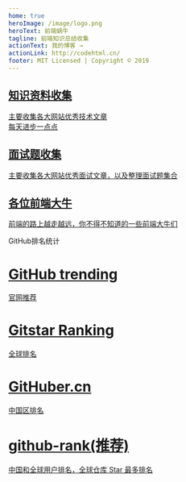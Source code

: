 ```yaml
---
home: true
heroImage: /image/logo.png
heroText: 前端蜗牛
tagline: 前端知识总结收集
actionText: 我的博客 →
actionLink: http://codehtml.cn/
footer: MIT Licensed | Copyright © 2019
---
```

<div class="features">
  <a class="feature" href="knowledge/">
    <h2>知识资料收集</h2>
    <p>主要收集各大网站优秀技术文章<br/>每天进步一点点</p>
  </a>
  <a class="feature"  href="interview/">
    <h2>面试题收集</h2>
    <p>主要收集各大网站优秀面试文章，以及整理面试题集合</p>
  </a>
  <a class="feature"  href="">
    <h2>各位前端大牛</h2>
    <p>前端的路上越走越远，你不得不知道的一些前端大牛们</p>
  </a>
</div>
<div class="tab-title">
  GitHub排名统计
</div>
<div class="features-tag">
  <a class="feature" href="https://github.com/trending" target="_blank">
    <h1>GitHub trending</h1>
    <p>官网推荐</p>
  </a>
  <a class="feature"  href="https://gitstar-ranking.com/"  target="_blank">
    <h1>Gitstar Ranking</h1>
    <p>全球排名</p>
  </a>
  <a class="feature"  href="https://githuber.cn/"  target="_blank">
    <h1>GitHuber.cn</h1>
    <p>中国区排名</p>
  </a>
  <a class="feature"  href="https://github.com/jaywcjlove/github-rank"  target="_blank">
    <h1>github-rank(推荐)</h1>
    <p>中国和全球用户排名，全球仓库 Star 最多排名</p>
  </a>
</div>